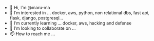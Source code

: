 - 👋 Hi, I’m @maru-ma
- 👀 I’m interested in ... docker, aws, python, non relational dbs, fast api, flask, django, postgresql...
- 🌱 I’m currently learning ... docker, aws, hacking and defense
- 💞️ I’m looking to collaborate on ... 
- 📫 How to reach me ... 


